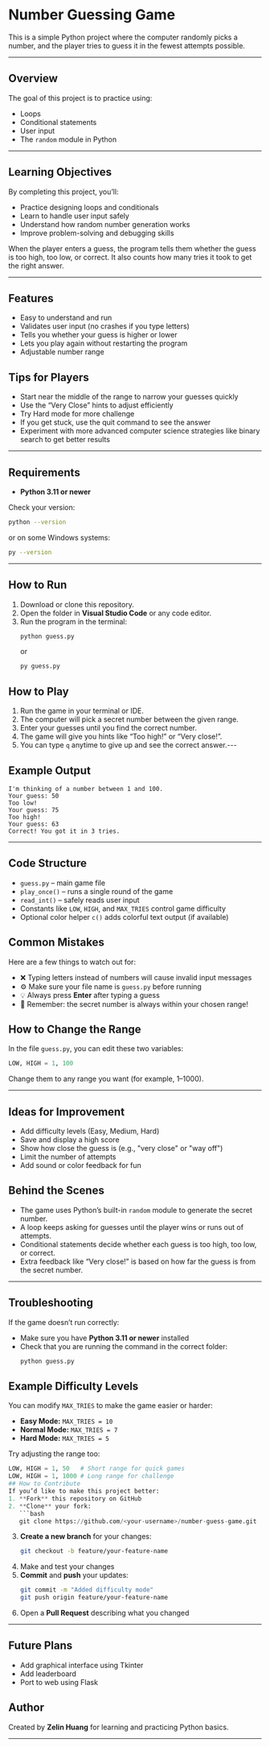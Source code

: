 # Number Guessing Game

This is a simple Python project where the computer randomly picks a number, and the player tries to guess it in the fewest attempts possible.

---

## Overview
The goal of this project is to practice using:
- Loops
- Conditional statements
- User input
- The `random` module in Python
- ---

## Learning Objectives
By completing this project, you’ll:
- Practice designing loops and conditionals
- Learn to handle user input safely
- Understand how random number generation works
- Improve problem-solving and debugging skills


When the player enters a guess, the program tells them whether the guess is too high, too low, or correct. It also counts how many tries it took to get the right answer.

---

## Features
- Easy to understand and run  
- Validates user input (no crashes if you type letters)  
- Tells you whether your guess is higher or lower  
- Lets you play again without restarting the program  
- Adjustable number range  


## Tips for Players
- Start near the middle of the range to narrow your guesses quickly  
- Use the “Very Close” hints to adjust efficiently  
- Try Hard mode for more challenge  
- If you get stuck, use the quit command to see the answer
- Experiment with more advanced computer science strategies like binary search to get better results
---

## Requirements
- **Python 3.11 or newer**

Check your version:
```bash
python --version
```
or on some Windows systems:
```bash
py --version
```

---

## How to Run
1. Download or clone this repository.  
2. Open the folder in **Visual Studio Code** or any code editor.  
3. Run the program in the terminal:
   ```bash
   python guess.py
   ```
   or
   ```bash
   py guess.py
   ```
## How to Play
1. Run the game in your terminal or IDE.
2. The computer will pick a secret number between the given range.
3. Enter your guesses until you find the correct number.
4. The game will give you hints like “Too high!” or “Very close!”.
5. You can type `q` anytime to give up and see the correct answer.---

## Example Output
```
I'm thinking of a number between 1 and 100.
Your guess: 50
Too low!
Your guess: 75
Too high!
Your guess: 63
Correct! You got it in 3 tries.
```

---
## Code Structure
- `guess.py` – main game file  
- `play_once()` – runs a single round of the game  
- `read_int()` – safely reads user input  
- Constants like `LOW`, `HIGH`, and `MAX_TRIES` control game difficulty  
- Optional color helper `c()` adds colorful text output (if available)

## Common Mistakes
Here are a few things to watch out for:
- ❌ Typing letters instead of numbers will cause invalid input messages  
- ⚙️ Make sure your file name is `guess.py` before running  
- 💡 Always press **Enter** after typing a guess  
- 🧮 Remember: the secret number is always within your chosen range!

## How to Change the Range
In the file `guess.py`, you can edit these two variables:
```python
LOW, HIGH = 1, 100
```
Change them to any range you want (for example, 1–1000).

---

## Ideas for Improvement
- Add difficulty levels (Easy, Medium, Hard)
- Save and display a high score
- Show how close the guess is (e.g., "very close" or "way off")
- Limit the number of attempts
- Add sound or color feedback for fun
## Behind the Scenes
- The game uses Python’s built-in `random` module to generate the secret number.  
- A loop keeps asking for guesses until the player wins or runs out of attempts.  
- Conditional statements decide whether each guess is too high, too low, or correct.  
- Extra feedback like “Very close!” is based on how far the guess is from the secret number.
---
## Troubleshooting
If the game doesn’t run correctly:
- Make sure you have **Python 3.11 or newer** installed  
- Check that you are running the command in the correct folder:
  ```bash
  python guess.py

## Example Difficulty Levels
You can modify `MAX_TRIES` to make the game easier or harder:
- **Easy Mode:** `MAX_TRIES = 10`
- **Normal Mode:** `MAX_TRIES = 7`
- **Hard Mode:** `MAX_TRIES = 5`
 
Try adjusting the range too:
```python
LOW, HIGH = 1, 50   # Short range for quick games
LOW, HIGH = 1, 1000 # Long range for challenge
## How to Contribute
If you’d like to make this project better:
1. **Fork** this repository on GitHub  
2. **Clone** your fork:
   ```bash
   git clone https://github.com/<your-username>/number-guess-game.git
   ```
3. **Create a new branch** for your changes:
   ```bash
   git checkout -b feature/your-feature-name
   ```
4. Make and test your changes  
5. **Commit** and **push** your updates:
   ```bash
   git commit -m "Added difficulty mode"
   git push origin feature/your-feature-name
   ```
6. Open a **Pull Request** describing what you changed

---

## Future Plans
- Add graphical interface using Tkinter
- Add leaderboard
- Port to web using Flask

## Author
Created by **Zelin Huang** for learning and practicing Python basics.

---

